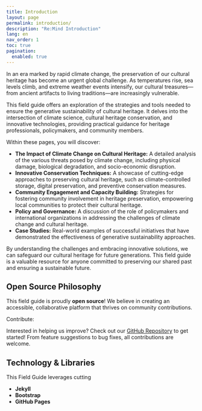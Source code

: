 ```yaml
---
title: Introduction
layout: page
permalink: introduction/
description: "Re:Mind Introduction"
lang: en
nav_order: 1
toc: true
pagination: 
  enabled: true
---
```


In an era marked by rapid climate change, the preservation of our cultural heritage has become an urgent global challenge. As temperatures rise, sea levels climb, and extreme weather events intensify, our cultural treasures—from ancient artifacts to living traditions—are increasingly vulnerable.

This field guide offers an exploration of the strategies and tools needed to ensure the generative sustainability of cultural heritage. It delves into the intersection of climate science, cultural heritage conservation, and innovative technologies, providing practical guidance for heritage professionals, policymakers, and community members.

Within these pages, you will discover:

* **The Impact of Climate Change on Cultural Heritage:** A detailed analysis of the various threats posed by climate change, including physical damage, biological degradation, and socio-economic disruption.
* **Innovative Conservation Techniques:** A showcase of cutting-edge approaches to preserving cultural heritage, such as climate-controlled storage, digital preservation, and preventive conservation measures.
* **Community Engagement and Capacity Building:** Strategies for fostering community involvement in heritage preservation, empowering local communities to protect their cultural heritage.
* **Policy and Governance:** A discussion of the role of policymakers and international organizations in addressing the challenges of climate change and cultural heritage.
* **Case Studies:** Real-world examples of successful initiatives that have demonstrated the effectiveness of generative sustainability approaches.

By understanding the challenges and embracing innovative solutions, we can safeguard our cultural heritage for future generations. This field guide is a valuable resource for anyone committed to preserving our shared past and ensuring a sustainable future.

## Open Source Philosophy

This field guide is proudly **open source**! We believe in creating an accessible, collaborative platform that thrives on community contributions.

<div class="box alert alert-light" role="alert">
    <p class="fw-bold">Contribute:</p>
    <p>
        Interested in helping us improve? Check out our <a class="link-body-emphasis link-offset-2" target="_blank" href="{{site.github}}">GitHub Repository</a> to get started! From feature suggestions to bug fixes, all contributions are welcome.
    </p>
</div>

## Technology & Libraries

This Field Guide leverages cutting 

* **Jekyll**
* **Bootstrap**
* **GitHub Pages**

